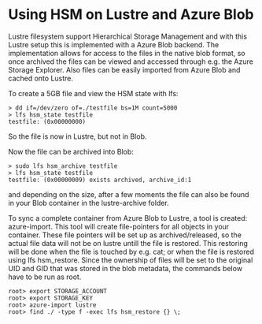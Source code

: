 
# Using HSM on Lustre and Azure Blob 

Lustre filesystem support Hierarchical Storage Management and with this Lustre setup this is implemented with a Azure Blob backend. The implementation allows for access to the files in the native blob format, so once archived the files can be viewed and accessed through e.g. the Azure Storage Explorer. Also files can be easily imported from Azure Blob and cached onto Lustre.

To create a 5GB file and view the HSM state with lfs:
```
> dd if=/dev/zero of=./testfile bs=1M count=5000
> lfs hsm_state testfile
testfile: (0x00000000)
```
So the file is now in Lustre, but not in Blob.

Now the file can be archived into Blob:
```
> sudo lfs hsm_archive testfile
> lfs hsm_state testfile
testfile: (0x00000009) exists archived, archive_id:1
``` 
and depending on the size, after a few moments the file can also be found in your Blob container in the lustre-archive folder.

To sync a complete container from Azure Blob to Lustre, a tool is created: azure-import. This tool will create file-pointers for all objects in your container. These file pointers will be set up as archived/released, so the actual file data will not be on lustre untill the file is restored. This restoring will be done when the file is touched by e.g. cat; or when the file is restored using lfs hsm_restore. Since the ownership of files will be set to the original UID and GID that was stored in the blob metadata, the commands below have to be run as root.

```
root> export STORAGE_ACCOUNT
root> export STORAGE_KEY
root> azure-import lustre
root> find ./ -type f -exec lfs hsm_restore {} \;
```     
